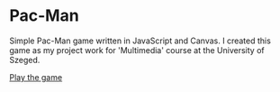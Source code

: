 # Pac-Man
Simple Pac-Man game written in JavaScript and Canvas.
I created this game as my project work for 'Multimedia' course at the University of Szeged.

[Play the game](http://pacman.gaborhegoczki.com/)
